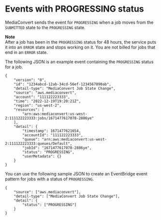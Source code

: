 # Events with PROGRESSING status<a name="ev_status_progressing"></a>

MediaConvert sends the event for `PROGRESSING` when a job moves from the `SUBMITTED` state to the `PROGRESSING` state\.

**Note**  
After a job has been in the `PROGRESSING` status for 48 hours, the service puts it into an `ERROR` state and stops working on it\. You are not billed for jobs that end in an `ERROR` state\.

The following JSON is an example event containing the `PROGRESSING` status for a job\.

```
{
    "version": "0",
    "id": "1234abcd-12ab-34cd-56ef-1234567890ab",
    "detail-type": "MediaConvert Job State Change",
    "source": "aws.mediaconvert",
    "account": "111122223333",
    "time": "2022-12-19T19:20:21Z",
    "region": "us-west-2",
    "resources": [
        "arn:aws:mediaconvert:us-west-2:111122223333:jobs/1671477617078-2886ye"
    ],
    "detail": {
        "timestamp": 1671477621654,
        "accountId": "111122223333",
        "queue": "arn:aws:mediaconvert:us-west-2:111122223333:queues/Default",
        "jobId": "1671477617078-2886ye",
        "status": "PROGRESSING",
        "userMetadata": {}
    }
}
```

You can use the following sample JSON to create an EventBridge event pattern for jobs with a status of `PROGRESSING`\.

```
{
    "source": ["aws.mediaconvert"],
    "detail-type": ["MediaConvert Job State Change"],
    "detail": {
        "status": ["PROGRESSING"]
    }
}
```